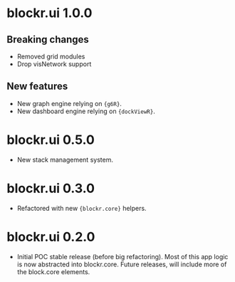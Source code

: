 # blockr.ui 1.0.0

## Breaking changes

- Removed grid modules
- Drop visNetwork support

## New features

- New graph engine relying on `{g6R}`.
- New dashboard engine relying on `{dockViewR}`.

# blockr.ui 0.5.0

- New stack management system.

# blockr.ui 0.3.0

- Refactored with new `{blockr.core}` helpers.

# blockr.ui 0.2.0

- Initial POC stable release (before big refactoring). Most of this app logic is now abstracted into blockr.core. Future releases,
will include more of the block.core elements.
